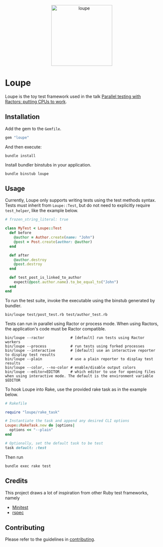 <div align="center">
  <img src="https://user-images.githubusercontent.com/18742907/131183084-82c617d9-b83d-49cd-84f3-447ebb90ca50.png" alt="loupe" height="200px">
</div>

# Loupe

Loupe is the toy test framework used in the talk [Parallel testing with Ractors: putting CPUs to work](https://www.youtube.com/watch?v=bvFj6_dulSo).

## Installation

Add the gem to the `Gemfile`.

```ruby
gem "loupe"
```

And then execute:

```shell
bundle install
```

Install bundler binstubs in your application.

```shell
bundle binstub loupe
```

## Usage

Currently, Loupe only supports writing tests using the test methods syntax. Tests must inherit from `Loupe::Test`, but do not need to explicitly require `test_helper`, like the example below.

```ruby
# frozen_string_literal: true

class MyTest < Loupe::Test
  def before
    @author = Author.create(name: "John")
    @post = Post.create(author: @author)
  end

  def after
    @author.destroy
    @post.destroy
  end

  def test_post_is_linked_to_author
    expect(@post.author.name).to_be_equal_to("John")
  end
end
```

To run the test suite, invoke the executable using the binstub generated by bundler.

```shell
bin/loupe test/post_test.rb test/author_test.rb
```

Tests can run in parallel using Ractor or process mode. When using Ractors, the application's code must be Ractor compatible.

```shell
bin/loupe --ractor            # [default] run tests using Ractor workers
bin/loupe --process           # run tests using forked processes
bin/loupe --interactive       # [default] use an interactive reporter to display test results
bin/loupe --plain             # use a plain reporter to display test results
bin/loupe --color, --no-color # enable/disable output colors
bin/loupe --editor=EDITOR     # which editor to use for opening files when using interactive mode. The default is the environment variable $EDITOR
```

To hook Loupe into Rake, use the provided rake task as in the example below.

```ruby
# Rakefile

require "loupe/rake_task"

# Instantiate the task and append any desired CLI options
Loupe::RakeTask.new do |options|
  options << "--plain"
end

# Optionally, set the default task to be test
task default: :test
```

Then run

```shell
bundle exec rake test
```

## Credits

This project draws a lot of inspiration from other Ruby test frameworks, namely

- [Minitest](https://github.com/seattlerb/minitest)
- [rspec](https://github.com/rspec/rspec)

## Contributing

Please refer to the guidelines in [contributing](https://github.com/vinistock/loupe/blob/master/CONTRIBUTING.md).
